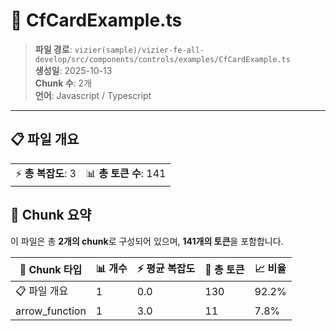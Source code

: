 # 📄 CfCardExample.ts

> **파일 경로**: `vizier(sample)/vizier-fe-all-develop/src/components/controls/examples/CfCardExample.ts`  
> **생성일**: 2025-10-13  
> **Chunk 수**: 2개  
> **언어**: Javascript / Typescript
---


## 📋 파일 개요

| | |
|--|--|
| ⚡ **총 복잡도**: 3 | 📊 **총 토큰 수**: 141 |






## 🧩 Chunk 요약

이 파일은 총 **2개의 chunk**로 구성되어 있으며, **141개의 토큰**을 포함합니다.

| 🧩 Chunk 타입 | 📊 개수 | ⚡ 평균 복잡도 | 📝 총 토큰 | 📈 비율 |
|---------------|--------|-------------|----------|--------|
| 📋 파일 개요 | 1 | 0.0 | 130 | 92.2% |
| arrow_function | 1 | 3.0 | 11 | 7.8% |

